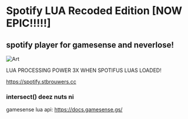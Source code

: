 # Spotify LUA Recoded Edition \[NOW EPIC!!!!!]
## spotify player for gamesense and neverlose!

![Art](https://i.imgur.com/qzr0u33.png)

LUA PROCESSING POWER 3X WHEN SPOTIFUS LUAS LOADED!

https://spotify.stbrouwers.cc
### intersect() deez nuts ni

gamesense lua api: 
https://docs.gamesense.gs/
